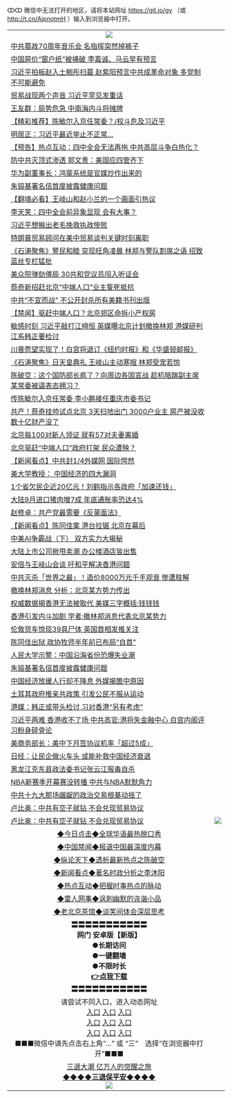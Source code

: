 ↀↀ 微信中无法打开的地区，请将本站网址 https://git.io/gy （或 http://t.cn/AipnotmH ）输入到浏览器中打开。 

<table>
   <tr>
    <td align=center><img src="https://github.com/gyhhx/image-upload/blob/master/20190822-2.jpg" /></td>
  </tr>
<tr><td align="left"><a href="https://xwood.fun/oo.aspx?name=c1087466&key=nqynnipsxfbxcbni&from=gy">中共篡政70周年音乐会 名指挥突然掉裤子</a></td></tr>
<tr><td align="left"><a href="https://xwood.fun/oo.aspx?name=c1087502&key=nqynnipsxfbxcbni&from=gy">中国房价“窗户纸”被捅破 李嘉诚、马云早有预言</a></td></tr>
<tr><td align="left"><a href="https://xwood.fun/oo.aspx?name=c1087498&key=nqynnipsxfbxcbni&from=gy">习近平拍板赵入土鲍彤扫墓 赵紫阳预言中共成革命对象 多党制不可能避免</a></td></tr>
<tr><td align="left"><a href="https://xwood.fun/oo.aspx?name=c1087547&key=nqynnipsxfbxcbni&from=gy">贸易战现两个声音 习近平罕见发重话</a></td></tr>
<tr><td align="left"><a href="https://xwood.fun/oo.aspx?name=c1087434&key=nqynnipsxfbxcbni&from=gy">王友群：局势危急 中南海内斗将摊牌</a></td></tr>
<tr><td align="left"><a href="https://xwood.fun/oo.aspx?name=c1087452&key=nqynnipsxfbxcbni&from=gy">【精彩推荐】陈敏尔入京任常委？/权斗危及习近平</a></td></tr>
<tr><td align="left"><a href="https://xwood.fun/oo.aspx?name=c1087373&key=nqynnipsxfbxcbni&from=gy">明居正：习近平最近举止不正常…</a></td></tr>
<tr><td align="left"><a href="https://xwood.fun/oo.aspx?name=c1087461&key=nqynnipsxfbxcbni&from=gy">【预告】热点互动：四中全会无法再拖  中共高层斗争白热化？</a></td></tr>
<tr><td align="left"><a href="https://xwood.fun/oo.aspx?name=c1087510&key=nqynnipsxfbxcbni&from=gy">防中共灭顶式渗透 郭文贵：美国应四管齐下</a></td></tr>
<tr><td align="left"><a href="https://xwood.fun/oo.aspx?name=c1087560&key=nqynnipsxfbxcbni&from=gy">华为副董事长：鸿蒙系统是官媒炒作出来的</a></td></tr>
<tr><td align="left"><a href="https://xwood.fun/oo.aspx?name=c1087552&key=nqynnipsxfbxcbni&from=gy">朱镕基署名信首度披露健康问题</a></td></tr>
<tr><td align="left"><a href="https://xwood.fun/oo.aspx?name=c1087377&key=nqynnipsxfbxcbni&from=gy">【翻墙必看】王岐山和赵小兰的一个画面引热议</a></td></tr>
<tr><td align="left"><a href="https://xwood.fun/oo.aspx?name=c1087190&key=nqynnipsxfbxcbni&from=gy">李天笑：四中全会前异象显现 会有大事？</a></td></tr>
<tr><td align="left"><a href="https://xwood.fun/oo.aspx?name=c1087507&key=nqynnipsxfbxcbni&from=gy">习近平想搬出老毛挽救执政惨败</a></td></tr>
<tr><td align="left"><a href="https://xwood.fun/oo.aspx?name=c1087503&key=nqynnipsxfbxcbni&from=gy">特朗普贸易顾问在美中贸易谈判关键时刻离职</a></td></tr>
<tr><td align="left"><a href="https://xwood.fun/oo.aspx?name=c1087538&key=nqynnipsxfbxcbni&from=gy">《石涛聚焦》警民和睦 突现旺角凌晨 林郑与警队割席之语 招致蓝丝专栏猛批</a></td></tr>
<tr><td align="left"><a href="https://xwood.fun/oo.aspx?name=c1087566&key=nqynnipsxfbxcbni&from=gy">美众院弹劾僵局 30共和党议员闯入听证会</a></td></tr>
<tr><td align="left"><a href="https://xwood.fun/oo.aspx?name=c1087521&key=nqynnipsxfbxcbni&from=gy">蔡奇新招赶北京“中端人口”业主誓死抵抗</a></td></tr>
<tr><td align="left"><a href="https://xwood.fun/oo.aspx?name=c1087537&key=nqynnipsxfbxcbni&from=gy">中共“不宣而战” 不公开封杀所有美籍书刊出版</a></td></tr>
<tr><td align="left"><a href="https://xwood.fun/oo.aspx?name=c1087563&key=nqynnipsxfbxcbni&from=gy">【禁闻】驱赶中端人口？北京郊区命拆小产权房</a></td></tr>
<tr><td align="left"><a href="https://xwood.fun/oo.aspx?name=c1087495&key=nqynnipsxfbxcbni&from=gy">敏感时刻 习近平敲打江绵恒 英媒曝北京计划撤换林郑 港媒研判江系韩正要检讨</a></td></tr>
<tr><td align="left"><a href="https://xwood.fun/oo.aspx?name=c1087519&key=nqynnipsxfbxcbni&from=gy">川普愿望实现了！白宫将退订《纽约时报》和《华盛顿邮报》</a></td></tr>
<tr><td align="left"><a href="https://xwood.fun/oo.aspx?name=c1087539&key=nqynnipsxfbxcbni&from=gy">《石涛聚焦》日天皇典礼 王岐山主动寒暄 林郑受宠若惊</a></td></tr>
<tr><td align="left"><a href="https://xwood.fun/oo.aspx?name=c1087182&key=nqynnipsxfbxcbni&from=gy">陈破空：这个国防部长疯了？向周边各国宣战 趁机暗踹副主席 某常委被逼表态拥习？</a></td></tr>
<tr><td align="left"><a href="https://xwood.fun/oo.aspx?name=c1087410&key=nqynnipsxfbxcbni&from=gy">传陈敏尔入京任常委 李小鹏接任重庆市委书记</a></td></tr>
<tr><td align="left"><a href="https://xwood.fun/oo.aspx?name=c1087490&key=nqynnipsxfbxcbni&from=gy">共产！蔡奇挂帅试点北京 3天扫地出门 3000户业主 房产被没收 数十亿财产没了</a></td></tr>
<tr><td align="left"><a href="https://xwood.fun/oo.aspx?name=c1087553&key=nqynnipsxfbxcbni&from=gy">北京每100对新人领证 就有57对夫妻离婚</a></td></tr>
<tr><td align="left"><a href="https://xwood.fun/oo.aspx?name=c1087573&key=nqynnipsxfbxcbni&from=gy">北京驱赶“中端人口”政府打架 民众遭殃？</a></td></tr>
<tr><td align="left"><a href="https://xwood.fun/oo.aspx?name=c1087557&key=nqynnipsxfbxcbni&from=gy">【新闻看点】中共封1/4外媒网 国际愕然</a></td></tr>
<tr><td align="left"><a href="https://xwood.fun/oo.aspx?name=c1087464&key=nqynnipsxfbxcbni&from=gy">美大学教授： 中国经济的四大漏洞</a></td></tr>
<tr><td align="left"><a href="https://xwood.fun/oo.aspx?name=c1087518&key=nqynnipsxfbxcbni&from=gy">1个省欠民企近20亿元！刘鹤指示各政府「加速还钱」</a></td></tr>
<tr><td align="left"><a href="https://xwood.fun/oo.aspx?name=c1087568&key=nqynnipsxfbxcbni&from=gy">大陆9月进口猪肉增7成 年底通胀率恐达4%</a></td></tr>
<tr><td align="left"><a href="https://xwood.fun/oo.aspx?name=c1087561&key=nqynnipsxfbxcbni&from=gy">赵修卓：共产党最需要《反蒙面法》</a></td></tr>
<tr><td align="left"><a href="https://xwood.fun/oo.aspx?name=c1087470&key=nqynnipsxfbxcbni&from=gy">【新闻看点】陈同佳案 港台拉锯 北京在幕后</a></td></tr>
<tr><td align="left"><a href="https://xwood.fun/oo.aspx?name=c1087558&key=nqynnipsxfbxcbni&from=gy">中美AI争霸战（下） 双方实力大揭秘</a></td></tr>
<tr><td align="left"><a href="https://xwood.fun/oo.aspx?name=c1087511&key=nqynnipsxfbxcbni&from=gy">大陆上市公司掀甩卖潮 办公楼酒店皆出售</a></td></tr>
<tr><td align="left"><a href="https://xwood.fun/oo.aspx?name=c1087460&key=nqynnipsxfbxcbni&from=gy">安倍与王岐山会谈 吁和平解决香港问题</a></td></tr>
<tr><td align="left"><a href="https://xwood.fun/oo.aspx?name=c1087545&key=nqynnipsxfbxcbni&from=gy">中共灭杀「世界之最」！造价8000万元千手观音 惨遭肢解</a></td></tr>
<tr><td align="left"><a href="https://xwood.fun/oo.aspx?name=c1087533&key=nqynnipsxfbxcbni&from=gy">撤换林郑消息 分析：北京某方势力传出</a></td></tr>
<tr><td align="left"><a href="https://xwood.fun/oo.aspx?name=c1087536&key=nqynnipsxfbxcbni&from=gy">权威数据揭香港无法被取代 美媒三字概括:钱钱钱</a></td></tr>
<tr><td align="left"><a href="https://xwood.fun/oo.aspx?name=c1087575&key=nqynnipsxfbxcbni&from=gy">香港引发内斗加剧 学者:撤林郑消息代表北京某势力</a></td></tr>
<tr><td align="left"><a href="https://xwood.fun/oo.aspx?name=c1087548&key=nqynnipsxfbxcbni&from=gy">伦敦货车惊现39具尸体 英国首相发推关注</a></td></tr>
<tr><td align="left"><a href="https://xwood.fun/oo.aspx?name=c1087559&key=nqynnipsxfbxcbni&from=gy">陈同佳出狱 政协牧师半年前已布局“自首”</a></td></tr>
<tr><td align="left"><a href="https://xwood.fun/oo.aspx?name=c1087540&key=nqynnipsxfbxcbni&from=gy">人民大学示警：中国沿海省份恐爆失业潮</a></td></tr>
<tr><td align="left"><a href="https://xwood.fun/oo.aspx?name=c1087402&key=nqynnipsxfbxcbni&from=gy">朱镕基署名信首度披露健康问题</a></td></tr>
<tr><td align="left"><a href="https://xwood.fun/oo.aspx?name=c1087499&key=nqynnipsxfbxcbni&from=gy">中国经济放缓人行却不降息 外媒揭箇中原因</a></td></tr>
<tr><td align="left"><a href="https://xwood.fun/oo.aspx?name=c1087469&key=nqynnipsxfbxcbni&from=gy">土耳其政府推亲共政策 引发公民不服从运动</a></td></tr>
<tr><td align="left"><a href="https://xwood.fun/oo.aspx?name=c1087207&key=nqynnipsxfbxcbni&from=gy">港媒：韩正或带头检讨 习对香港“另有考虑”</a></td></tr>
<tr><td align="left"><a href="https://xwood.fun/oo.aspx?name=c1087497&key=nqynnipsxfbxcbni&from=gy">习近平两难 香港收不了场 中共高官:港将失金融中心 白宫内阁评习粉身碎骨论</a></td></tr>
<tr><td align="left"><a href="https://xwood.fun/oo.aspx?name=c1087504&key=nqynnipsxfbxcbni&from=gy">美商务部长：美中下月签协议机率「超过5成」</a></td></tr>
<tr><td align="left"><a href="https://xwood.fun/oo.aspx?name=c1087515&key=nqynnipsxfbxcbni&from=gy">日经：让民企做火车头 或能补救中国经济衰退</a></td></tr>
<tr><td align="left"><a href="https://xwood.fun/oo.aspx?name=c1087529&key=nqynnipsxfbxcbni&from=gy">黑龙江克东县政法委书记张云江服毒自杀</a></td></tr>
<tr><td align="left"><a href="https://xwood.fun/oo.aspx?name=c1087505&key=nqynnipsxfbxcbni&from=gy">NBA新赛季开幕赛没转播 中共与NBA默默角力</a></td></tr>
<tr><td align="left"><a href="https://xwood.fun/oo.aspx?name=c1087109&key=nqynnipsxfbxcbni&from=gy">中共十九大那场龌龊的政治交易根基动摇了</a></td></tr>
<tr><td align="left"><a href="https://xwood.fun/oo.aspx?name=c1087462&key=nqynnipsxfbxcbni&from=gy">卢比奥：中共有空子就钻 不会兑现贸易协议</a></td></tr>
<tr><td align="left"><a href="https://xwood.fun/oo.aspx?name=c1087550&key=nqynnipsxfbxcbni&from=gy">卢比奥：中共有空子就钻 不会兑现贸易协议</

   <tr>
    <td align=center><img src="https://github.com/gyhhx/image-upload/blob/master/ogate-c.JPG" /></td>
  </tr>
   <tr>
   <td align=center> 
<a href="https://tru28th.xwood.fun/oo.aspx?name=c816850&key=nqynnipsxfbxcbni&from=gy&tag=9877">◆今日点击◆全球华语最热脱口秀</a><br/>
    </td>
  </tr>
  <tr>
  <td align=center>
<a href="https://tru28th.xwood.fun/oo.aspx?name=c816860&key=nqynnipsxfbxcbni&from=gy&tag=99733110">◆中国禁闻◆报道中国最深度内幕</a><br/>
   </tr>
  <tr>
     <td align=center>
<a href="https://tru28th.xwood.fun/oo.aspx?name=c816855&key=nqynnipsxfbxcbni&from=gy&tag=997110">◆纵论天下◆透析最新热点之陈破空</a><br/>
   </tr>
   <tr>
      <td align=center>
<a href="https://tru28th.xwood.fun/oo.aspx?name=c838308&key=nqynnipsxfbxcbni&from=gy&tag=9973110">◆新闻看点◆著名时政分析之李沐阳</a><br/>
   </tr>
   <tr>
     <td align=center>
<a href="https://tru28th.xwood.fun/oo.aspx?name=c816852&key=nqynnipsxfbxcbni&from=gy&tag=9733110">◆热点互动◆把握时事热点的脉动</a><br/>
   </tr>
   <tr>
      <td align=center>
<a href="https://tru28th.xwood.fun/oo.aspx?name=c816694&key=nqynnipsxfbxcbni&from=gy&tag=93310">◆雷人网事◆讽刺幽默的诙谐小品</a><br/>
   </tr>
   <tr>
    <td align=center>
<a href="https://tru28th.xwood.fun/oo.aspx?name=c816650&key=nqynnipsxfbxcbni&from=gy&tag=9973110">◆老北京茶馆◆谈笑间体会深层思考</a><br/>
   </tr>
  <tr>
    <td align=center>
 <b>〓〓〓〓〓〓〓〓〓〓〓<br/>网门 安卓版【新版】<br/> ●长期访问<br/> ●一键翻墙<br/>  ●不限时长<br/> 
 <a href="https://share.weiyun.com/5tym2kI">👉<b>点我下载</a><br/>〓〓〓〓〓〓〓〓〓〓〓<br/>
    </td>
    </tr>
   <tr>
    <td align=center>请尝试不同入口，进入动态网址<br/>
      <a href="https://s3.us-east-2.amazonaws.com/ogateo/show.htm">入口</a>
      <a href="https://s3.ca-central-1.amazonaws.com/ogatec/show.htm">入口</a>
      <a href="https://s3.ap-southeast-2.amazonaws.com/ogatey/show.htm">入口</a><br/>
      <a href="https://s3.ap-northeast-2.amazonaws.com/ogates/show.htm">入口</a>
      <a href="https://s3.eu-central-1.amazonaws.com/ogatef/show.htm">入口</a>
      <a href="https://s3.ap-south-1.amazonaws.com/ogatem/show.htm">入口</a><br/>
      <a href="https://s3-us-west-1.amazonaws.com/ogaten/show.htm">入口</a>
      <a href="https://s3.eu-west-2.amazonaws.com/ogatel/show.htm">入口</a>
      <a href="https://s3.ap-northeast-1.amazonaws.com/ogatet/show.htm">入口</a><br/>
      ■■■微信中请先点击右上角“...” 或 “三”　选择“在浏览器中打开”■■■<b><br/>
    </td>
  </tr>
  <tr>  
  <td align=center>
  <a href="https://tru28th.xwood.fun/oo.aspx?name=c894205&key=nqynnipsxfbxcbni&from=gy&tag=9973110">三退大潮 亿万人的觉醒之旅</a><br/>
      <a href="https://tru28th.xwood.fun/oo.aspx?name=ogQuit.aspx&key=nqynnipsxfbxcbni&from=gy"><b>◆◆◆◆三退保平安◆◆◆◆<br/></a>
      <img src="https://github.com/gyhhx/image-upload/blob/master/3t.jpg" /><br/>
      </td>
  </tr>
</table>


